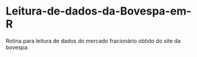 # Leitura-de-dados-da-Bovespa-em-R
Rotina para leitura de dados do mercado fracionário obtido do site da bovespa.
